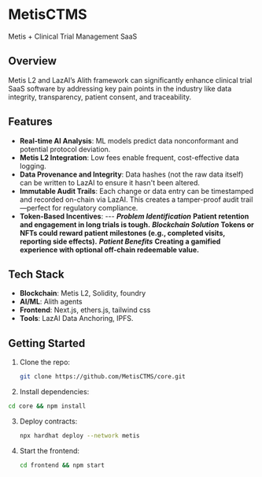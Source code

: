 # MetisCTMS
Metis + Clinical Trial Management SaaS

## Overview
Metis L2 and  LazAI’s Alith framework can significantly enhance clinical trial SaaS software by addressing key pain points in the industry like data integrity, transparency, patient consent, and traceability.

## Features  
- **Real-time AI Analysis**: ML models predict data nonconformant and potential protocol deviation.  
- **Metis L2 Integration**: Low fees enable frequent, cost-effective data logging.  
- **Data Provenance and Integrity**: Data hashes (not the raw data itself) can be written to LazAI to ensure it hasn't been altered.
- **Immutable Audit Trails**: Each change or data entry can be timestamped and recorded on-chain via LazAI. This creates a tamper-proof audit trail—perfect for regulatory compliance.
- **Token-Based Incentives**:
--- ***Problem Identification***
         ****Patient retention and engagement in long trials is tough.****
    ***Blockchain Solution***
         ****Tokens or NFTs could reward patient milestones (e.g., completed visits, reporting side effects).****
    ***Patient Benefits***
         ****Creating a gamified experience with optional off-chain redeemable value.****

## Tech Stack
- **Blockchain**: Metis L2, Solidity, foundry
- **AI/ML**: Alith agents  
- **Frontend**: Next.js, ethers.js, tailwind css  
- **Tools**: LazAI Data Anchoring, IPFS.

## Getting Started  
1. Clone the repo:  
   ```bash  
   git clone https://github.com/MetisCTMS/core.git
   ```
2. Install dependencies:
  ```bash
  cd core && npm install
  ```
3. Deploy contracts:
   ```bash
   npx hardhat deploy --network metis
   ```
4. Start the frontend:
   ```bash
   cd frontend && npm start
   ```

